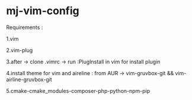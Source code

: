# mj-vim-config

Requirements :

1.vim

2.vim-plug

3.after -> clone .vimrc -> run :PlugInstall in vim for install plugin

4.install theme for vim and aireline : from AUR -> vim-gruvbox-git && vim-airline-gruvbox-git

5.cmake-cmake_modules-composer-php-python-npm-pip
